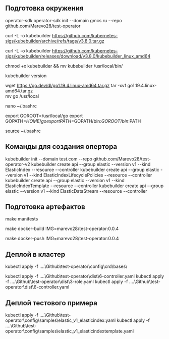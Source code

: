 ## Подготовка окружения
operator-sdk 
operator-sdk init --domain gmcs.ru --repo github.com/Marevo28/test-operator

curl -L -o kubebuilder https://github.com/kubernetes-sigs/kubebuilder/archive/refs/tags/v3.8.0.tar.gz

curl -L -o kubebuilder https://github.com/kubernetes-sigs/kubebuilder/releases/download/v3.8.0/kubebuilder_linux_amd64

chmod +x kubebuilder && mv kubebuilder /usr/local/bin/

kubebuilder version

wget https://go.dev/dl/go1.19.4.linux-amd64.tar.gz
tar -xvf go1.19.4.linux-amd64.tar.gz   
mv go /usr/local  

nano ~/.bashrc

export GOROOT=/usr/local/go
export GOPATH=$HOME/go
export PATH=$GOPATH/bin:$GOROOT/bin:$PATH

source ~/.bashrc


## Команды для создания опертора

kubebuilder init --domain test.com --repo github.com/Marevo28/test-operator-v2
kubebuilder create api --group elastic --version v1 --kind ElasticIndex  --resource --controller
kubebuilder create api --group elastic --version v1 --kind ElasticIndexLifecyclePolicies  --resource --controller
kubebuilder create api --group elastic --version v1 --kind ElasticIndexTemplate  --resource --controller
kubebuilder create api --group elastic --version v1 --kind ElasticDataStream  --resource --controller


## Подготовка артефактов
make manifests

make docker-build IMG=marevo28/test-operator:0.0.4

make docker-push IMG=marevo28/test-operator:0.0.4

## Деплой в кластер

kubectl apply -f ..\..\Github\test-operator\config\crd\bases\


kubectl apply -f ..\..\Github\test-operator\dist\6-controller.yaml
kubectl apply -f ..\..\Github\test-operator\dist\3-role.yaml
kubectl apply -f ..\..\Github\test-operator\dist\6-controller.yaml


## Деплой тестового примера
kubectl apply -f ..\..\Github\test-operator\config\samples\elastic_v1_elasticindex.yaml
kubectl apply -f ..\..\Github\test-operator\config\samples\elastic_v1_elasticindextemplate.yaml